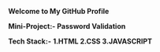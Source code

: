 **Welcome to My GitHub Profile**

**Mini-Project:- 
Password Validation**

**Tech Stack:-**
**1.HTML
2.CSS
3.JAVASCRIPT**
